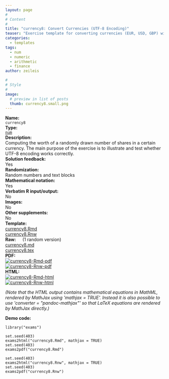 ```yaml
---
layout: page
#
# Content
#
title: "currency8: Convert Currencies (UTF-8 Encoding)"
teaser: "Exercise template for converting currencies (EUR, USD, GBP) with various symbols in UTF-8 encoding."
categories:
  - templates
tags:
  - num
  - numeric
  - arithmetic
  - finance
author: zeileis

#
# Style
#
image:
  # preview in list of posts
  thumb: currency8.small.png
---
```


<div class='row t1 b1'>
  <div class='medium-4 columns'><b>Name:</b></div>
  <div class='medium-8 columns'><code class="highlighter-rouge">currency8</code></div>
</div>
<div class='row t1 b1'>
  <div class='medium-4 columns'><b>Type:</b></div>
  <div class='medium-8 columns'><a href="{{ site.url }}/tag/num/"><code class="highlighter-rouge">num</code></a></div>
</div>


<div class='row t20 b1'>
  <div class='medium-4 columns'><b>Description:</b></div>
  <div class='medium-8 columns'>Computing the worth of a randomly drawn number of shares in a certain currency. The main purpose of the exercise is to illustrate and test whether UTF-8 encoding works correctly.</div>
</div>
<div class='row t1 b1'>
  <div class='medium-4 columns'><b>Solution feedback:</b></div>
  <div class='medium-8 columns'>Yes</div>
</div>
<div class='row t1 b1'>
  <div class='medium-4 columns'><b>Randomization:</b></div>
  <div class='medium-8 columns'>Random numbers and text blocks</div>
</div>
<div class='row t1 b1'>
  <div class='medium-4 columns'><b>Mathematical notation:</b></div>
  <div class='medium-8 columns'>Yes</div>
</div>
<div class='row t1 b1'>
  <div class='medium-4 columns'><b>Verbatim R input/output:</b></div>
  <div class='medium-8 columns'>No</div>
</div>
<div class='row t1 b1'>
  <div class='medium-4 columns'><b>Images:</b></div>
  <div class='medium-8 columns'>No</div>
</div>
<div class='row t1 b1'>
  <div class='medium-4 columns'><b>Other supplements:</b></div>
  <div class='medium-8 columns'>No</div>
</div>

<div class='row t20 b1'>
  <div class='medium-4 columns'><b>Template:</b></div>
  <div class='medium-4 columns'><a href="{{ site.url }}/assets/posts/2017-08-14-currency8//currency8.Rmd">currency8.Rmd</a></div>
  <div class='medium-4 columns'><a href="{{ site.url }}/assets/posts/2017-08-14-currency8//currency8.Rnw">currency8.Rnw</a></div>
</div>
<div class='row t1 b1'>
  <div class='medium-4 columns'><b>Raw:</b> (1 random version)</div>
  <div class='medium-4 columns'><a href="{{ site.url }}/assets/posts/2017-08-14-currency8//currency8.md" >currency8.md</a></div>
  <div class='medium-4 columns'><a href="{{ site.url }}/assets/posts/2017-08-14-currency8//currency8.tex">currency8.tex</a></div>
</div>
<div class='row t1 b1'>
  <div class='medium-4 columns'><b>PDF:</b></div>
  <div class='medium-4 columns'><a href="{{ site.url }}/assets/posts/2017-08-14-currency8//currency8-Rmd.pdf"><img src="{{ site.url }}/assets/posts/2017-08-14-currency8//currency8-Rmd-pdf.png" alt="currency8-Rmd-pdf"/></a></div>
  <div class='medium-4 columns'><a href="{{ site.url }}/assets/posts/2017-08-14-currency8//currency8-Rnw.pdf"><img src="{{ site.url }}/assets/posts/2017-08-14-currency8//currency8-Rnw-pdf.png" alt="currency8-Rnw-pdf"/></a></div>
</div>
<div class='row t1 b20'>
  <div class='medium-4 columns'><b>HTML:</b></div>
  <div class='medium-4 columns'><a href="{{ site.url }}/assets/posts/2017-08-14-currency8//currency8-Rmd.html"><img src="{{ site.url }}/assets/posts/2017-08-14-currency8//currency8-Rmd-html.png" alt="currency8-Rmd-html"/></a></div>
  <div class='medium-4 columns'><a href="{{ site.url }}/assets/posts/2017-08-14-currency8//currency8-Rnw.html"><img src="{{ site.url }}/assets/posts/2017-08-14-currency8//currency8-Rnw-html.png" alt="currency8-Rnw-html"/></a></div>
</div>

_(Note that the HTML output contains mathematical equations in MathML, rendered by MathJax using 'mathjax = TRUE'. Instead it is also possible to use 'converter = "pandoc-mathjax"' so that LaTeX equations are rendered by MathJax directly.)_

**Demo code:**

<pre><code class="prettyprint ">library(&quot;exams&quot;)

set.seed(403)
exams2html(&quot;currency8.Rmd&quot;, mathjax = TRUE)
set.seed(403)
exams2pdf(&quot;currency8.Rmd&quot;)

set.seed(403)
exams2html(&quot;currency8.Rnw&quot;, mathjax = TRUE)
set.seed(403)
exams2pdf(&quot;currency8.Rnw&quot;)</code></pre>
